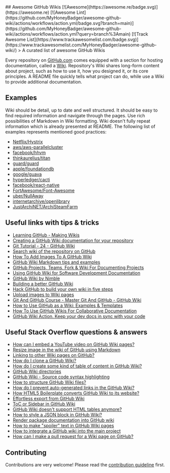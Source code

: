 <div class="github-widget" data-repo="MyHoneyBadger/awesome-github-wiki"></div>
## Awesome GitHub Wikis [![Awesome](https://awesome.re/badge.svg)](https://awesome.re) [![Awesome Lint](https://github.com/MyHoneyBadger/awesome-github-wiki/actions/workflows/action.yml/badge.svg?branch=main)](https://github.com/MyHoneyBadger/awesome-github-wiki/actions/workflows/action.yml?query=branch%3Amain) [![Track Awesome List](https://www.trackawesomelist.com/badge.svg)](https://www.trackawesomelist.com/MyHoneyBadger/awesome-github-wiki/)
> A curated list of awesome GitHub Wikis

Every repository on [GitHub.com](https://github.com/) comes equipped with a section for hosting documentation, called a [Wiki](https://docs.github.com/en/communities/documenting-your-project-with-wikis/about-wikis). Repository's Wiki shares long-form content about project, such as how to use it, how you designed it, or its core principles. A README file quickly tells what project can do, while use a Wiki to provide additional documentation.


## Examples
Wiki should be detail, up to date and well structured. It should be easy to find required information and navigate through the pages. Use rich possibilities of Markdown in Wiki formatting. Wiki doesn't fully repeat information which is already presented at README. The following list of examples represents mentioned good practices:    
- [Netflix/Hystrix](https://github.com/Netflix/Hystrix/wiki)
- [aws/aws-parallelcluster](https://github.com/aws/aws-parallelcluster/wiki)
- [facebook/hhvm](https://github.com/facebook/hhvm/wiki)
- [thinkaurelius/titan](https://github.com/thinkaurelius/titan/wiki)
- [guard/guard](https://github.com/guard/guard/wiki/Guard-2.10.3-exits-when-Guardfile-is-changed)
- [apple/foundationdb](https://github.com/apple/foundationdb/wiki)
- [google/guava](https://github.com/google/guava/wiki)
- [hyperledger/cacti](https://github.com/hyperledger/cacti/wiki)
- [facebook/react-native](https://github.com/facebook/react-native/wiki)
- [FortAwesome/Font-Awesome](https://github.com/FortAwesome/Font-Awesome/wiki)
- [uber/NullAway](https://github.com/uber/NullAway/wiki)
- [internetarchive/openlibrary](https://github.com/internetarchive/openlibrary/wiki)
- [JustArchiNET/ArchiSteamFarm](https://github.com/JustArchiNET/ArchiSteamFarm/wiki)

## Useful links with tips & tricks
- [Learning GitHub - Making Wikis](https://www.youtube.com/watch?v=bnMl0d-RcPQ)
- [Creating a GitHub Wiki documentation for your repository](https://carldesouza.com/creating-a-github-wiki-documentation-for-your-repository/)
- [Git Tutorial - 24 - GitHub Wiki](https://www.youtube.com/watch?v=4B0XNThjO0E)
- [Search wiki of the repository on GitHub](https://github.com/linyows/github-wiki-search)
- [How To Add Images To A GitHub Wiki](http://mikehadlow.blogspot.com/2014/03/how-to-add-images-to-github-wiki.html)
- [GitHub Wiki Markdown tips and examples](https://medium.com/@apcoyne100/github-wiki-markdown-tips-and-examples-1bab1f0c0d25)
- [GitHub Projects, Teams, Fork & Wiki For Documenting Projects](https://www.softwaretestinghelp.com/github-projects-teams-fork-wiki)
- [Using GitHub Wiki for Software Development Documentation](https://sparkbox.com/foundry/github_wiki_tutorial_for_technical_wiki_documentation)
- [GitHub Wiki by Nimble](https://nimblehq.co/compass/development/documentation/github-wiki/)
- [Building a better GitHub Wiki](https://bugherd.com/blog/building-a-better-github-wiki/)
- [Hack GitHub to build your own wiki in five steps](https://ably.com/blog/hacking-github-to-build-your-own-wiki)
- [Upload images to Wiki pages](https://github.blog/changelog/2022-02-14-upload-images-to-wiki-pages/)
- [Git And GitHub Course - Master Git And GitHub - GitHub Wiki](https://www.learnvern.com/git-and-github-tutorial/wiki)
- [How to Use GitHub as a Wiki: Examples & Templates](https://almanac.io/blog/github-wiki-examples-templates)
- [How To Use GitHub Wikis For Collaborative Documentation](https://labs.inn.org/2014/05/19/applying-git-to-github-wikis/)
- [GitHub Wiki Action. Keep your dev docs in sync with your code](https://github.com/marketplace/actions/github-wiki-action)

## Useful Stack Overflow questions & answers
- [How can I embed a YouTube video on GitHub Wiki pages?](https://stackoverflow.com/questions/11804820/how-can-i-embed-a-youtube-video-on-github-wiki-pages)
- [Resize image in the wiki of GitHub using Markdown](https://stackoverflow.com/questions/24383700/resize-image-in-the-wiki-of-github-using-markdown)
- [Linking to other Wiki pages on GitHub?](https://stackoverflow.com/questions/6474045/linking-to-other-wiki-pages-on-github)
- [How do I clone a GitHub Wiki?](https://stackoverflow.com/questions/15080848/how-do-i-clone-a-github-wiki)
- [How do I create some kind of table of content in GitHub Wiki?](https://stackoverflow.com/questions/18244417/how-do-i-create-some-kind-of-table-of-content-in-github-wiki)
- [GitHub Wiki directories](https://stackoverflow.com/questions/11088285/github-wiki-directories)
- [GitHub Wiki - Source code syntax highlighting](https://stackoverflow.com/questions/11505503/github-wiki-source-code-syntax-highlighting)
- [How to structure GitHub Wiki files?](https://stackoverflow.com/questions/24236829/how-to-structure-github-wiki-files)
- [How do I prevent auto-generated links in the GitHub Wiki?](https://stackoverflow.com/questions/25706012/how-do-i-prevent-auto-generated-links-in-the-github-wiki)
- [How HTML5 Boilerplate converts GitHub Wiki to its website?](https://stackoverflow.com/questions/8624865/how-html5-boilerplate-converts-github-wiki-to-its-website)
- [Effortless export from GitHub Wiki](https://stackoverflow.com/questions/18759738/effortless-export-from-github-wiki)
- [ToC or Sidebar in GitHub Wiki](https://stackoverflow.com/questions/9239588/toc-or-sidebar-in-github-wiki)
- [GitHub Wiki doesn't support HTML tables anymore?](https://stackoverflow.com/questions/45657579/github-wiki-doesnt-support-html-tables-anymore)
- [How to style a JSON block in GitHub Wiki?](https://stackoverflow.com/questions/14901245/how-to-style-a-json-block-in-github-wiki)
- [Render package documentation into GitHub wiki](https://stackoverflow.com/questions/27451937/render-package-documentation-into-github-wiki)
- [How to make "spoiler" text in GitHub Wiki pages](https://stackoverflow.com/questions/32814161/how-to-make-spoiler-text-in-github-wiki-pages)
- [How to integrate a GitHub wiki into the main project](https://stackoverflow.com/questions/6941688/how-to-integrate-a-github-wiki-into-the-main-project)
- [How can I make a pull request for a Wiki page on GitHub?](https://stackoverflow.com/questions/10642928/how-can-i-make-a-pull-request-for-a-wiki-page-on-github)

## Contributing
Contributions are very welcome! Please read the [contribution guideline](https://github.com/MyHoneyBadger/awesome-github-wiki/blob/master/contributing.md) first.